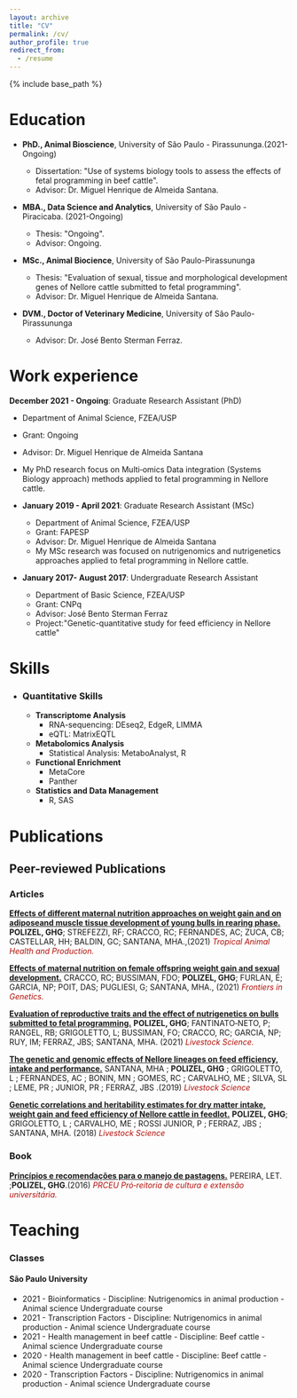 ```yaml
---
layout: archive
title: "CV"
permalink: /cv/
author_profile: true
redirect_from:
  - /resume
---
```


{% include base_path %}

Education
======
* <b>PhD., Animal Bioscience</b>, University of São Paulo - Pirassununga.(2021-Ongoing)
  * Dissertation: "Use of systems biology tools to assess the effects of fetal programming in beef cattle".
  * Advisor: Dr. Miguel Henrique de Almeida Santana.
  
* <b>MBA., Data Science and Analytics</b>, University of São Paulo - Piracicaba. (2021-Ongoing)
  * Thesis: "Ongoing".
  * Advisor: Ongoing. 
  
* <b>MSc., Animal Biocience</b>, University of São Paulo-Pirassununga
  * Thesis: "Evaluation of sexual, tissue and morphological development genes of Nellore cattle submitted to fetal programming".
  * Advisor: Dr. Miguel Henrique de Almeida Santana.
  
* <b>DVM., Doctor of Veterinary Medicine</b>, University of São Paulo-Pirassununga
  * Advisor: Dr. José Bento Sterman Ferraz.

Work experience
======
<b>December 2021 - Ongoing</b>: Graduate Research Assistant (PhD)
  * Department of Animal Science, FZEA/USP
  * Grant: Ongoing
  * Advisor: Dr. Miguel Henrique de Almeida Santana
  * My PhD research focus on Multi‐omics Data integration (Systems Biology approach) methods applied to fetal programming in Nellore cattle.
  
* <b>January 2019 - April 2021</b>: Graduate Research Assistant (MSc) 
  * Department of Animal Science, FZEA/USP
  * Grant: FAPESP
  * Advisor: Dr. Miguel Henrique de Almeida Santana
  * My MSc research was focused on nutrigenomics and nutrigenetics approaches applied to fetal programming in Nellore cattle. 
  
* <b>January 2017- August 2017</b>: Undergraduate Research Assistant
  * Department of Basic Science, FZEA/USP
  * Grant:	CNPq
  * Advisor: José Bento Sterman Ferraz
  * Project:"Genetic-quantitative study for feed efficiency in Nellore cattle"
  
Skills
======
* ### Quantitative Skills
  * <b>Transcriptome Analysis</b>
    * RNA-sequencing: DEseq2, EdgeR, LIMMA
    * eQTL: MatrixEQTL
  * <b>Metabolomics Analysis</b>
    * Statistical Analysis: MetaboAnalyst, R
  * <b>Functional Enrichment</b>
    * MetaCore
    * Panther
  * <b>Statistics and Data Management</b>
    * R, SAS
  
Publications
======
## Peer-reviewed Publications
### Articles

<b>[Effects of different maternal nutrition approaches on weight gain and on adiposeand muscle tissue development of young bulls in rearing phase.](https://doi.org/10.1007/s11250-021-02982-y)</b> <b>POLIZEL, GHG</b>; STREFEZZI, RF; CRACCO, RC; FERNANDES, AC; ZUCA, CB; CASTELLAR, HH; BALDIN, GC; SANTANA, MHA.,(2021) <i><span style="color:#B10E06">Tropical Animal Health and Production.</span></i>

<b>[Effects of maternal nutrition on female offspring weight gain and sexual development.](https://www.frontiersin.org/articles/10.3389/fgene.2021.737382/full)</b> CRACCO, RC; BUSSIMAN, FDO; <b>POLIZEL, GHG</b>; FURLAN, É; GARCIA, NP; POIT, DAS; PUGLIESI, G; SANTANA, MHA., (2021) <i><span style="color:#B10E06">Frontiers in Genetics.</span></i>

<b>[Evaluation of reproductive traits and the effect of nutrigenetics on bulls submitted to fetal programming.](https://doi.org/10.1016/j.livsci.2021.104487)</b> <b>POLIZEL, GHG</b>; FANTINATO‐NETO, P; RANGEL, RB; GRIGOLETTO, L; BUSSIMAN, FO; CRACCO, RC; GARCIA, NP; RUY, IM; FERRAZ, JBS; SANTANA, MHA. (2021) <i><span style="color:#B10E06">Livestock Science.</span></i>

<b>[The genetic and genomic effects of Nellore lineages on feed efficiency, intake and performance.](https://doi.org/10.1016/j.livsci.2019.08.003)</b> SANTANA, MHA ; <b>POLIZEL, GHG</b> ; GRIGOLETTO, L ; FERNANDES, AC ; BONIN, MN ; GOMES, RC ; CARVALHO, ME ; SILVA, SL ; LEME, PR ; JUNIOR, PR ; FERRAZ, JBS .(2019) <i><span style="color:#B10E06">Livestock Science</span></i>

<b>[Genetic correlations and heritability estimates for dry matter intake, weight gain and feed efficiency of Nellore cattle in feedlot.](https://doi.org/10.1016/j.livsci.2018.06.013)</b> <b>POLIZEL, GHG</b>; GRIGOLETTO, L ; CARVALHO, ME ; ROSSI JUNIOR, P ; FERRAZ, JBS ; SANTANA, MHA. (2018) <i><span style="color:#B10E06">Livestock Science</span></i>


### Book

<b>[Princípios e recomendações para o manejo de pastagens.](http://www.livrosabertos.sibi.usp.br/portaldelivrosUSP/catalog/view/122/103/522)</b> PEREIRA, LET. ;<b>POLIZEL, GHG</b>.(2016) <i><span style="color:#B10E06">PRCEU Pró‐reitoria de cultura e extensão universitária.</span></i>

  
  Teaching
======
### Classes 

#### São Paulo University

* 2021 - Bioinformatics - Discipline: Nutrigenomics in animal production - Animal science Undergraduate course
* 2021 - Transcription Factors - Discipline: Nutrigenomics in animal production - Animal science Undergraduate course
* 2021 - Health management in beef cattle - Discipline: Beef cattle -Animal science Undergraduate course
* 2020 - Health management in beef cattle - Discipline: Beef cattle - Animal science Undergraduate course
* 2020 - Transcription Factors - Discipline: Nutrigenomics in animal production - Animal science Undergraduate course


